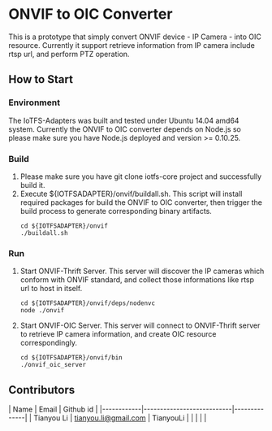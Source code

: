 # ONVIF to OIC Converter

This is a prototype that simply convert ONVIF device - IP Camera - into OIC resource. Currently it support retrieve information from IP camera include rtsp url, and perform PTZ operation.

## How to Start

### Environment
The IoTFS-Adapters was built and tested under Ubuntu 14.04 amd64 system. Currently the ONVIF to OIC converter depends on Node.js so please make sure you have Node.js deployed and version >= 0.10.25.

### Build
1. Please make sure you have git clone iotfs-core project and successfully build it. 
2. Execute ${IOTFSADAPTER}/onvif/buildall.sh. This script will install required packages for build the ONVIF to OIC converter, then trigger the build process to generate corresponding binary artifacts.
	 ```
	 cd ${IOTFSADAPTER}/onvif
	 ./buildall.sh
	 ```

### Run

1. Start ONVIF-Thrift Server. This server will discover the IP cameras which conform with ONVIF standard, and collect those informations like rtsp url to host in itself.
	 ```
	 cd ${IOTFSADAPTER}/onvif/deps/nodenvc
	 node ./onvif
	 ```

2. Start ONVIF-OIC Server. This server will connect to ONVIF-Thrift server to retrieve IP camera information, and create OIC resource correspondingly.
	 ```
	 cd ${IOTFSADAPTER}/onvif/bin
	 ./onvif_oic_server
	 ```	 
	 

## Contributors
   | Name       | Email                     | Github id    |
	 |------------|---------------------------|--------------|
	 | Tianyou Li | <tianyou.li@gmail.com>    | TianyouLi    |
	 |            |                           |              |


